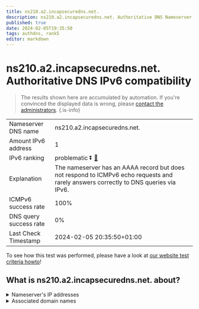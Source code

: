 ```yaml
---
title: ns210.a2.incapsecuredns.net.
description: ns210.a2.incapsecuredns.net. Authoritative DNS Nameserver IPv6 compatibility
published: true
date: 2024-02-05T19:35:50
tags: authdns, rank5
editor: markdown
---
```


# ns210.a2.incapsecuredns.net. Authoritative DNS IPv6 compatibility

> The results shown here are accumulated by automation. If you're convinced the displayed data is wrong, please [contact the administrators](/howto/chat). 
{.is-info}




|   |   |
| - | - |
| Nameserver DNS name | ns210.a2.incapsecuredns.net.
| Amount IPv6 address | 1
| IPv6 ranking | problematic :arrow_double_down: [🔗](/howto/ranking) |
| Explanation | The nameserver has an AAAA record but does not respond to ICMPv6 echo requests and rarely answers correctly to DNS queries via IPv6. |
| ICMPv6 success rate | 100%|
| DNS query success rate | 0% |
| Last Check Timestamp | 2024-02-05 20:35:50+01:00 |

To see how this test was performed, please have a look at [our website test criteria howto](/howto/testcriteria/authdns)!


## What is ns210.a2.incapsecuredns.net. about?




<details>
<summary>Nameserver's IP addresses</summary>

2a02:e980:6::d2

</details>



<details>
<summary>Associated domain names</summary>

www.zurich.de

</details>
